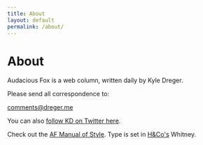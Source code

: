 ```yaml
---
title: About
layout: default
permalink: /about/
---
```

# About

Audacious Fox is a web column, written daily by Kyle Dreger.

Please send all correspondence to:

<comments@dreger.me>

You can also [follow KD on Twitter here](http://twitter.com/kyledreger).

Check out the [AF Manual of Style](/styleguide). Type is set in [H&Co's](http://typography.com) Whitney.
